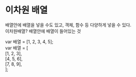 # 이차원 배열

배열안에 배열을 넣을 수도 있고, 객체, 함수 등 다양하게 넣을 수 있다.  
이차원배열? 배열안에 배열이 들어있는 것

var 배열 = \[1, 2, 3, 4, 5\];  
var 배열 = \[  
    \[1, 2, 3\],  
    \[4, 5, 6\],  
    \[7, 8, 9\],  
\];

